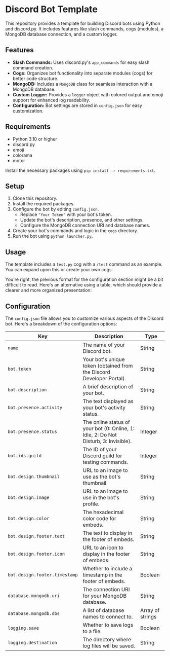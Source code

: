 # Discord Bot Template

This repository provides a template for building Discord bots using Python and discord.py. It includes features like slash commands, cogs (modules), a MongoDB database connection, and a custom logger.

## Features

* **Slash Commands:** Uses discord.py's `app_commands` for easy slash command creation.
* **Cogs:** Organizes bot functionality into separate modules (cogs) for better code structure.
* **MongoDB:** Includes a `MongoDB` class for seamless interaction with a MongoDB database.
* **Custom Logger:** Provides a `logger` object with colored output and emoji support for enhanced log readability.
* **Configuration:** Bot settings are stored in `config.json` for easy customization.

## Requirements

* Python 3.10 or higher
* discord.py
* emoji
* colorama
* motor

Install the necessary packages using `pip install -r requirements.txt`.

## Setup

1. Clone this repository.
2. Install the required packages.
3. Configure the bot by editing `config.json`.
    * Replace `"Your Token"` with your bot's token.
    * Update the bot's description, presence, and other settings.
    * Configure the MongoDB connection URI and database names.
4. Create your bot's commands and logic in the `cogs` directory.
5. Run the bot using `python launcher.py`.

## Usage

The template includes a `test.py` cog with a `/test` command as an example. You can expand upon this or create your own cogs.



You're right, the previous format for the configuration section might be a bit difficult to read. Here's an alternative using a table, which should provide a clearer and more organized presentation:

## Configuration

The `config.json` file allows you to customize various aspects of the Discord bot. Here's a breakdown of the configuration options:

| Key | Description | Type |
|---|---|---|
| `name` | The name of your Discord bot. | String |
| `bot.token` | Your bot's unique token (obtained from the Discord Developer Portal). | String |
| `bot.description` | A brief description of your bot. | String |
| `bot.presence.activity` | The text displayed as your bot's activity status. | String |
| `bot.presence.status` | The online status of your bot (0: Online, 1: Idle, 2: Do Not Disturb, 3: Invisible). | Integer |
| `bot.ids.guild` | The ID of your Discord guild for testing commands. | Integer |
| `bot.design.thumbnail` | URL to an image to use as the bot's thumbnail. | String |
| `bot.design.image` | URL to an image to use in the bot's profile. | String |
| `bot.design.color` | The hexadecimal color code for embeds. | String |
| `bot.design.footer.text` | The text to display in the footer of embeds. | String |
| `bot.design.footer.icon` | URL to an icon to display in the footer of embeds. | String |
| `bot.design.footer.timestamp` | Whether to include a timestamp in the footer of embeds. | Boolean |
| `database.mongodb.uri` | The connection URI for your MongoDB database. | String |
| `database.mongodb.dbs` | A list of database names to connect to. | Array of strings |
| `logging.save` | Whether to save logs to a file. | Boolean |
| `logging.destination` | The directory where log files will be saved. | String |
